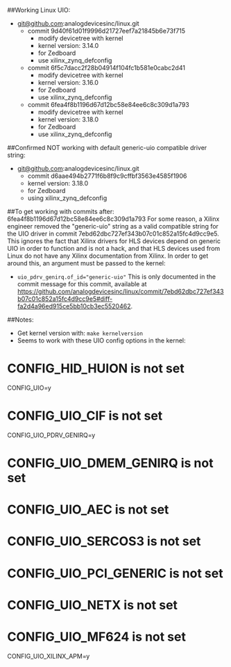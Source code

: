 ##Working Linux UIO:
* git@github.com:analogdevicesinc/linux.git
  * commit 9d40f61d01f9996d21727eef7a21845b6e73f715
    * modify devicetree with kernel
    * kernel version: 3.14.0
    * for Zedboard
    * use xilinx_zynq_defconfig
  * commit 6f5c7dacc2f28b04914f104fc1b581e0cabc2d41
    * modify devicetree with kernel
    * kernel version: 3.16.0
    * for Zedboard
    * use xilinx_zynq_defconfig
  * commit 6fea4f8b1196d67d12bc58e84ee6c8c309d1a793
    * modify devicetree with kernel
    * kernel version: 3.18.0
    * for Zedboard
    * use xilinx_zynq_defconfig

##Confirmed NOT working with default generic-uio compatible driver string:
  * git@github.com:analogdevicesinc/linux.git
    * commit d6aae494b2771f6b8f9c9cffbf3563e4585f1906
    * kernel version: 3.18.0
    * for Zedboard
    * using xilinx_zynq_defconfig


##To get working with commits after: 6fea4f8b1196d67d12bc58e84ee6c8c309d1a793
For some reason, a Xilinx engineer removed the "generic-uio" string as a valid compatible
string for the UIO driver in commit 7ebd62dbc727ef343b07c01c852a15fc4d9cc9e5. This ignores
the fact that Xilinx drivers for HLS devices depend on generic UIO in order to function and
is not a hack, and that HLS devices used from Linux do not have any Xilinx documentation from
Xilinx. In order to get around this, an argument must be passed to the kernel:
  * `uio_pdrv_genirq.of_id="generic-uio"`
This is only documented in the commit message for this commit, available at https://github.com/analogdevicesinc/linux/commit/7ebd62dbc727ef343b07c01c852a15fc4d9cc9e5#diff-fa2d4a96ed915ce5bb10cb3ec5520462.


##Notes:
* Get kernel version with: `make kernelversion`
* Seems to work with these UIO config options in the kernel:
# CONFIG_HID_HUION is not set
CONFIG_UIO=y
# CONFIG_UIO_CIF is not set
CONFIG_UIO_PDRV_GENIRQ=y
# CONFIG_UIO_DMEM_GENIRQ is not set
# CONFIG_UIO_AEC is not set
# CONFIG_UIO_SERCOS3 is not set
# CONFIG_UIO_PCI_GENERIC is not set
# CONFIG_UIO_NETX is not set
# CONFIG_UIO_MF624 is not set
CONFIG_UIO_XILINX_APM=y
